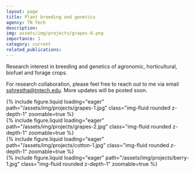 ```yaml
---
layout: page
title: Plant breeding and genetics
agency: TN Tech
description: 
img: assets/img/projects/grapes-0.png
importance: 1
category: current
related_publications:
---
```


Research interest in breeding and genetics of agronomic, horticultural, biofuel and forage crops. 

For research collaboration, please feel free to reach out to me via email [sshrestha@tntech.edu](mailto:sshrestha@tntech.edu). More updates will be posted soon.

<div class="row mt-3">
    <div class="col-sm mt-3 mt-md-0">
        {% include figure.liquid loading="eager" path="/assets/img/projects/grapes-1.jpg" class="img-fluid rounded z-depth-1" zoomable=true %}
    </div>
    <div class="col-sm mt-3 mt-md-0">
        {% include figure.liquid loading="eager" path="/assets/img/projects/grapes-2.jpg" class="img-fluid rounded z-depth-1" zoomable=true %}
    </div>
    <div class="col-sm mt-3 mt-md-0">
        {% include figure.liquid loading="eager" path="/assets/img/projects/cotton-1.jpg" class="img-fluid rounded z-depth-1" zoomable=true %}
    </div>
    <div class="col-sm mt-3 mt-md-0">
        {% include figure.liquid loading="eager" path="/assets/img/projects/berry-1.jpg" class="img-fluid rounded z-depth-1" zoomable=true %}
    </div>
</div>